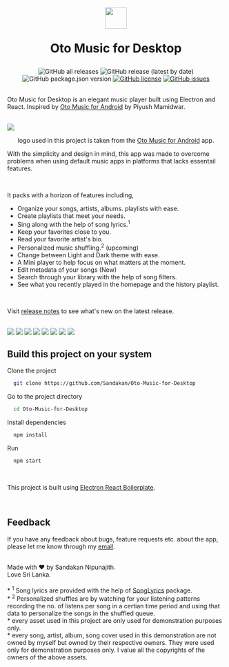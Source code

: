  <h1 align="center">
   <img class="logo" src="assets/images/png/logo_light_mode.png" width="50px">
   <p>Oto Music for Desktop</p>
 </h1>
 <div align="center">
  <img alt="GitHub all releases" src="https://img.shields.io/github/downloads/Sandakan/Oto-Music-for-Desktop/total?label=all%20time%20downloads&style=for-the-badge">
  <img alt="GitHub release (latest by date)" src="https://img.shields.io/github/downloads/Sandakan/Oto-Music-for-Desktop/v0.6.0-alpha/total?style=for-the-badge">
  <img alt="GitHub package.json version" src="https://img.shields.io/github/package-json/v/Sandakan/Oto-Music-for-Desktop?color=blue&label=latest%20version&style=for-the-badge">
  <a href="https://github.com/Sandakan/Oto-Music-for-Desktop/blob/master/LICENSE"><img alt="GitHub license" src="https://img.shields.io/github/license/Sandakan/Oto-Music-for-Desktop?style=for-the-badge"></a>
  <a href="https://github.com/Sandakan/Oto-Music-for-Desktop/issues"><img alt="GitHub issues" src="https://img.shields.io/github/issues/Sandakan/Oto-Music-for-Desktop?style=for-the-badge"></a>
 </div>
 <br/>
<p>
   Oto Music for Desktop is an elegant music player built using Electron and React. Inspired by <a href="https://play.google.com/store/apps/details?id=com.piyush.music&gl=us">Oto Music for Android</a> by Piyush Mamidwar.
</p>

<br/>

<img src="assets/other/frame 48.png">

<p align="center"> logo used in this project is taken from the <a href="https://play.google.com/store/apps/details?id=com.piyush.music&gl=us">Oto Music for Android</a> app.</p>

<p>With the simplicity and design in mind, this app was made to overcome problems when using default music apps in platforms that lacks essentail features.</p>

<br>

<p>
   It packs with a horizon of features including,
   <ul>
      <li>Organize your songs, artists, albums. playlists with ease.</li>
      <li>Create playlists that meet your needs.</li>
      <li>Sing along with the help of song lyrics.<sup>1</sup></li>
      <li>Keep your favorites close to you.</li>
      <li>Read your favorite artist's bio.</li>
      <li>Personalized music shuffling.<sup>2</sup> (upcoming)</li>
      <li>Change between Light and Dark theme with ease.</li>
      <li>A Mini player to help focus on what matters at the moment.</li>
      <li>Edit metadata of your songs (New)</li>
      <li>Search through your library with the help of song filters.</li>
      <li>See what you recently played in the homepage and the history playlist.</li>
   </ul>
</p>

<br>

<p>Visit <a href="/changelog.md">release notes</a> to see what's new on the latest release.</p>

<br>

<img src="assets/other/frame 51.png">
<img src="assets/other/frame 50.png">
<img src="assets/other/frame 55.png">
<img src="assets/other/frame 49.png">
<img src="assets/other/frame 53.png">
<img src="assets/other/frame 56.png">
<img src="assets/other/frame 54.png">
<img src="assets/other/frame 57.png">

<br/>

## Build this project on your system

Clone the project

```bash
  git clone https://github.com/Sandakan/Oto-Music-for-Desktop
```

Go to the project directory

```bash
  cd Oto-Music-for-Desktop
```

Install dependencies

```bash
  npm install
```

Run

```bash
  npm start
```

<br>

<span>This project is built using <a href="https://github.com/electron-react-boilerplate/electron-react-boilerplate">Electron React Boilerplate</a>.</span>

<br>

<h2>Feedback</h2>
<p>If you have any feedback about bugs, feature requests etc. about the app, please let me know through my <a href="mailto:sandakannipunajith@gmail.com">email</a>.</p>

<br>

<footer>
  <div>
    Made with <span class="heart">&#10084;</span> by Sandakan Nipunajith.
   <br>
   Love Sri Lanka.
  </div>
</footer>

<br>

<div class="footnotes">* <sup>1</sup> Song lyrics are provided with the help of <a href="https://www.npmjs.com/package/songlyrics">SongLyrics</a> package.</div>

<div class="footnotes">* <sup>2</sup> Personalized shuffles are by watching for your listening patterns recording the no. of listens per song in a certian time period and using that data to personalize the songs in the shuffled queue.</div>

<div class="footnotes">* every asset used in this project are only used for demonstration purposes only.</div>

<div class="footnotes">* every song, artist, album, song cover used in this demonstration are not owned by myself but owned by their respective owners. They were used only for demonstration purposes only. I value all the copyrights of the owners of the above assets.</div>
